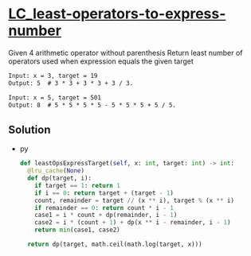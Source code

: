 # [LC_least-operators-to-express-number](https://leetcode.com/problems/least-operators-to-express-number)

Given 4 arithmetic operator without parenthesis
Return least number of operators used when expression equals the given target

```txt
Input: x = 3, target = 19
Output: 5  # 3 * 3 + 3 * 3 + 3 / 3.

Input: x = 5, target = 501
Output: 8  # 5 * 5 * 5 * 5 - 5 * 5 * 5 + 5 / 5.
```

## Solution

* py

  ```py
  def leastOpsExpressTarget(self, x: int, target: int) -> int:
    @lru_cache(None)
    def dp(target, i):
      if target == 1: return 1
      if i == 0: return target + (target - 1)
      count, remainder = target // (x ** i), target % (x ** i)
      if remainder == 0: return count * i - 1
      case1 = i * count + dp(remainder, i - 1)
      case2 = i * (count + 1) + dp(x ** i - remainder, i - 1)
      return min(case1, case2)

    return dp(target, math.ceil(math.log(target, x)))
  ```
